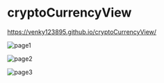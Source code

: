 # cryptoCurrencyView

https://venky123895.github.io/cryptoCurrencyView/


![page1](https://user-images.githubusercontent.com/114353712/210037423-73eea239-e54f-4dd7-be60-40b556cb72de.PNG)

![page2](https://user-images.githubusercontent.com/114353712/210037441-fbb94885-1ca8-4132-b396-78d61199e0af.PNG)

![page3](https://user-images.githubusercontent.com/114353712/210037455-53888245-c524-4923-b116-c1093bbf855b.PNG)
